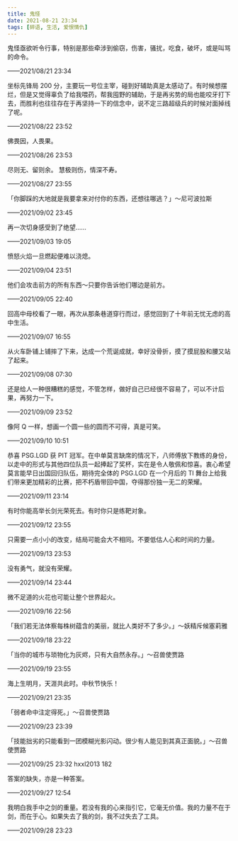 ```yaml
---
title: 鬼怪
date: 2021-08-21 23:34
tags: [碎语, 生活, 爱恨情仇]
---
```


鬼怪亟欲听令行事，特别是那些牵涉到偷窃，伤害，骚扰，吃食，破坏，或是叫骂的命令。

——2021/08/21 23:34

坐标先锋局 200 分，主要玩一号位主宰，碰到好辅助真是太感动了。有时候想摆烂，但是又觉得辜负了给我喂药，帮我囤野的辅助，于是再劣势的局也能咬牙打下去，而胜利也往往存在于再坚持一下的信念中，说不定三路超级兵的时候对面掉线了呢。

——2021/08/22 23:52

佛畏因，人畏果。

——2021/08/26 23:53

尽则无、留则余。 慧极则伤，情深不寿。

——2021/08/27 23:55

「你脚踩的大地就是我要拿来对付你的东西，还想往哪逃？」～尼可波拉斯

——2021/09/02 23:45

再一次切身感受到了绝望……

——2021/09/03 19:05

愤怒火焰一旦燃起便难以浇熄。

——2021/09/04 23:51

他们会攻击前方的所有东西～只要你告诉他们哪边是前方。

——2021/09/05 22:40

回高中母校看了一眼，再次从那条巷道穿行而过，感觉回到了十年前无忧无虑的高中生活。

——2021/09/07 16:55

从火车卧铺上铺摔了下来，达成一个荒诞成就，幸好没骨折，摸了摸屁股和腰又站了起来。

——2021/09/08 07:30

还是给人一种很糟糕的感觉，不管怎样，做好自己已经很不容易了，可以不计后果，再努力一下。

——2021/09/09 23:52

像阿 Q 一样，想画一个圆一些的圆而不可得，真是可笑。

——2021/09/10 10:51

恭喜 PSG.LGD 获 PIT 冠军。在中单莫言缺席的情况下，八师傅放下教练的身份，以走中的形式与其他四位队员一起捧起了奖杯，实在是令人敬佩和惊喜。衷心希望莫言能早日出国回归队伍，期待完全体的 PSG.LGD 在一个月后的 TI 舞台上给我们带来更加精彩的比赛，把不朽盾带回中国，夺得那份独一无二的荣耀。

——2021/09/11 23:14

有时你能高举长剑光荣死去。有时你只是练靶对象。

——2021/09/12 23:55

只需要一点小小的改变，结局可能会大不相同。不要低估人心和时间的力量。

——2021/09/13 23:53

没有勇气，就没有荣耀。

——2021/09/14 23:44

微不足道的火花也可能让整个世界起火。

——2021/09/16 22:56

「我们若无法体察每株树蕴含的美丽，就比人类好不了多少。」～妖精斥候塞莉雅

——2021/09/18 23:22

「当你的城市与琐物化为灰烬，只有大自然永存。」～召兽使贾路

——2021/09/19 23:55

海上生明月，天涯共此时。中秋节快乐！

——2021/09/21 23:35

「弱者命中注定得死。」～召兽使贾路

——2021/09/23 23:39

「技能拙劣的只能看到一团模糊光影闪动。很少有人能见到其真正面貌。」～召兽使贾路

——2021/09/25 23:32 hxxl2013 182

答案的缺失，亦是一种答案。

——2021/09/27 12:54

我明白我手中之剑的重量。若没有我的心来指引它，它毫无价值。我的力量不在于剑，而在于心。如果失去了我的剑，我不过失去了工具。

——2021/09/28 23:23

